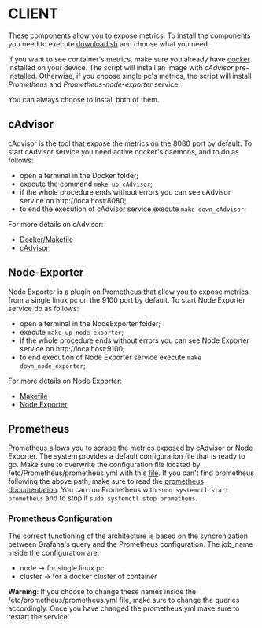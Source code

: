 # CLIENT

These components allow you to expose metrics.
To install the components you need to execute [download.sh](download.sh) and choose what you need.

If you want to see container's metrics, make sure you already have [docker](https://docs.docker.com/get-docker/) installed on your device. The script will install an image with *cAdvisor* pre-installed.
Otherwise, if you choose single pc's metrics, the script will install *Prometheus* and *Prometheus-node-exporter* service.

You can always choose to install both of them.

## cAdvisor

cAdvisor is the tool that expose the metrics on the 8080 port by default.
To start cAdvisor service you need active docker's daemons, and to do as follows:
- open a terminal in the Docker folder;
- execute the command ```make up_cAdvisor```;
- if the whole procedure ends without errors you can see cAdvisor service on http://localhost:8080;
- to end the execution of cAdvisor service execute ```make down_cAdvisor```;

For more details on cAdvisor:
- [Docker/Makefile](Docker/Makefile)
- [cAdvisor](https://github.com/google/cadvisor)

## Node-Exporter

Node Exporter is a plugin on Prometheus that allow you to expose metrics from a single linux pc on the 9100 port by default.
To start Node Exporter service do as follows:
- open a terminal in the NodeExporter folder;
- execute ```make up_node_exporter```;
- if the whole procedure ends without errors you can see Node Exporter service on http://localhost:9100;
- to end execution of Node Exporter service execute ```make down_node_exporter```;

For more details on Node Exporter:
- [Makefile](NodeExporter/Makefile)
- [Node Exporter](https://github.com/prometheus/node_exporter)

## Prometheus

Prometheus allows you to scrape the metrics exposed by cAdvisor or Node Exporter. The system provides a default configuration file that is ready to go.
Make sure to overwrite the configuration file located by /etc/Prometheus/prometheus.yml with this [file](prometheus.yml).
If you can't find prometheus following the above path, make sure to read the [prometheus documentation](https://prometheus.io/docs/introduction/overview/).
You can run Prometheus with ```sudo systemctl start prometheus``` and to stop it ```sudo systemctl stop prometheus```.

### Prometheus Configuration
The correct functioning of the architecture is based on the syncronization between Grafana's query and the Prometheus configuration.
The job_name inside the configuration are:
- node -> for single linux pc
- cluster -> for a docker cluster of container

**Warning**:
If you choose to change these names inside the /etc/prometheus/prometheus.yml file, make sure to change the queries accordingly.
Once you have changed the prometheus.yml make sure to restart the service.

